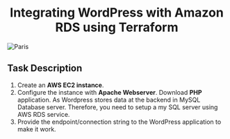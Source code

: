 <div align="center">
  <h1> Integrating WordPress with Amazon RDS using Terraform </h1>
</div>

<img src="https://miro.medium.com/max/600/1*QasZai2g0_PzhGI640_0eg.png" alt="Paris" class="center">

## Task Description

1. Create an **AWS EC2 instance**. <br>
2. Configure the instance with **Apache Webserver**. Download **PHP** application. As Wordpress stores data at the backend in MySQL Database server. Therefore, you need to setup a my SQL server using AWS RDS service. <br>
3. Provide the endpoint/connection string to the WordPress application to make it work. <br>
